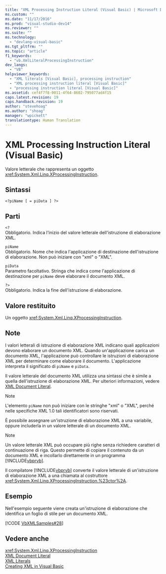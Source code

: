 ```yaml
---
title: "XML Processing Instruction Literal (Visual Basic) | Microsoft Docs"
ms.custom: ""
ms.date: "11/17/2016"
ms.prod: "visual-studio-dev14"
ms.reviewer: ""
ms.suite: ""
ms.technology: 
  - "devlang-visual-basic"
ms.tgt_pltfrm: ""
ms.topic: "article"
f1_keywords: 
  - "vb.XmlLiteralProcessingInstruction"
dev_langs: 
  - "VB"
helpviewer_keywords: 
  - "XML literals [Visual Basic], processing instruction"
  - "XML processing instruction literal [Visual Basic]"
  - "processing instruction literal [Visual Basic]"
ms.assetid: cef4f7f8-0011-4f64-8602-795077ad4f15
caps.latest.revision: 19
caps.handback.revision: 19
author: "stevehoag"
ms.author: "shoag"
manager: "wpickett"
translationtype: Human Translation
---
```

# XML Processing Instruction Literal (Visual Basic)
Valore letterale che rappresenta un oggetto <xref:System.Xml.Linq.XProcessingInstruction>.  
  
## Sintassi  
  
```  
<?piName [ = piData ] ?>  
```  
  
## Parti  
 `<?`  
 Obbligatorio.  Indica l'inizio del valore letterale dell'istruzione di elaborazione XML.  
  
 `piName`  
 Obbligatorio.  Nome che indica l'applicazione di destinazione dell'istruzione di elaborazione.  Non può iniziare con "xml" o "XML".  
  
 `piData`  
 Parametro facoltativo.  Stringa che indica come l'applicazione di destinazione per `piName` deve elaborare il documento XML.  
  
 `?>`  
 Obbligatorio.  Indica la fine dell'istruzione di elaborazione.  
  
## Valore restituito  
 Un oggetto <xref:System.Xml.Linq.XProcessingInstruction>.  
  
## Note  
 I valori letterali di istruzione di elaborazione XML indicano quali applicazioni devono elaborare un documento XML.  Quando un'applicazione carica un documento XML, l'applicazione può controllare le istruzioni di elaborazione XML per determinare come elaborare il documento.  L'applicazione interpreta il significato di `piName` e `piData`.  
  
 Il valore letterale del documento XML utilizza una sintassi che è simile a quella dell'istruzione di elaborazione XML.  Per ulteriori informazioni, vedere [XML Document Literal](../../../visual-basic/language-reference/xml-literals/xml-document-literal.md).  
  
> [!NOTE]
>  L'elemento `piName` non può iniziare con le stringhe "xml" o "XML", perché nelle specifiche XML 1.0 tali identificatori sono riservati.  
  
 È possibile assegnare un'istruzione di elaborazione XML a una variabile, oppure includerla in un valore letterale di un documento XML.  
  
> [!NOTE]
>  Un valore letterale XML può occupare più righe senza richiedere caratteri di continuazione di riga.  Questo permette di copiare il contenuto da un documento XML e incollarlo direttamente in un programma [!INCLUDE[vbprvb](../../../csharp/programming-guide/concepts/linq/includes/vbprvb_md.md)].  
  
 Il compilatore [!INCLUDE[vbprvb](../../../csharp/programming-guide/concepts/linq/includes/vbprvb_md.md)] converte il valore letterale di un'istruzione di elaborazione XML a una chiamata al costruttore <xref:System.Xml.Linq.XProcessingInstruction.%23ctor%2A>.  
  
## Esempio  
 Nell'esempio seguente viene creata un'istruzione di elaborazione che identifica un foglio di stile per un documento XML.  
  
 [!CODE [VbXMLSamples#28](../CodeSnippet/VS_Snippets_VBCSharp/VbXMLSamples#28)]  
  
## Vedere anche  
 <xref:System.Xml.Linq.XProcessingInstruction>   
 [XML Document Literal](../../../visual-basic/language-reference/xml-literals/xml-document-literal.md)   
 [XML Literals](../../../visual-basic/language-reference/xml-literals/index.md)   
 [Creating XML in Visual Basic](../../../visual-basic/programming-guide/language-features/xml/creating-xml.md)